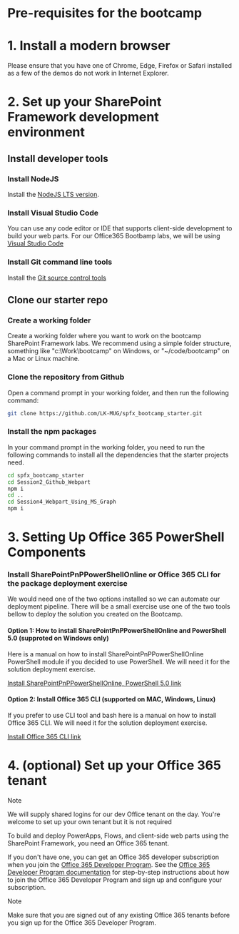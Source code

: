 # Pre-requisites for the bootcamp

# 1. Install a modern browser

Please ensure that you have one of Chrome, Edge, Firefox or Safari installed as a few of the demos do not work in Internet Explorer.

# 2. Set up your SharePoint Framework development environment

## Install developer tools

### Install NodeJS

Install the [NodeJS LTS version](https://nodejs.org). 

### Install Visual Studio Code

You can use any code editor or IDE that supports client-side development to build your web parts. For our Office365 Bootbamp labs, we will be using [Visual Studio Code](https://code.visualstudio.com/)

### Install Git command line tools
Install the [Git source control tools](https://git-scm.com/)

## Clone our starter repo

### Create a working folder
Create a working folder where you want to work on the bootcamp SharePoint Framework labs. We recommend using a simple folder structure, something like "c:\Work\bootcamp" on Windows, or "~/code/bootcamp" on a Mac or Linux machine.

### Clone the repository from Github
Open a command prompt in your working folder, and then run the following command:
```sh
git clone https://github.com/LK-MUG/spfx_bootcamp_starter.git
```
### Install the npm packages
In your command prompt in the working folder, you need to run the following commands to install all the dependencies that the starter projects need.
```sh
cd spfx_bootcamp_starter
cd Session2_Github_Webpart
npm i
cd ..
cd Session4_Webpart_Using_MS_Graph
npm i
```

# 3. Setting Up  Office 365 PowerShell Components

### Install SharePointPnPPowerShellOnline or Office 365 CLI for the package deployment exercise

We would need one of the two options installed so we can automate our deployment pipeline. There will be a small exercise use one of the two tools bellow to deploy the solution you created on the Bootcamp. 

#### Option 1: How to install SharePointPnPPowerShellOnline and PowerShell 5.0 (supproted on Windows only)

Here is a manual on how to install SharePointPnPPowerShellOnline PowerShell module if you decided to use PowerShell. We will need it  for the solution deployment exercise.

[Install SharePointPnPPowerShellOnline, PowerShell 5.0 link](https://github.com/SharePoint/PnP-PowerShell/wiki/Install-SharePointPnPPowerShellOnline,-PowerShell-5.0-and-Nuget-behind-proxy)

#### Option 2: Install Office 365 CLI (supported on MAC, Windows, Linux)

If you prefer to use CLI tool and bash here is a manual on how to install Office 365 CLI. We will need it for the solution deployment exercise.

[Install Office 365 CLI link](https://aka.ms/o365cli)

# 4. (optional) Set up your Office 365 tenant

> [!NOTE] 
> We will supply shared logins for our dev Office tenant on the day. You're welcome to set up your own tenant but it is not required

To build and deploy PowerApps, Flows, and client-side web parts using the SharePoint Framework, you need an Office 365 tenant. 

If you don't have one, you can get an Office 365 developer subscription when you join the [Office 365 Developer Program]( https://developer.microsoft.com/office/dev-program?ocid=BootCamp2018_DevProg). See the [Office 365 Developer Program documentation](https://docs.microsoft.com/en-us/office/developer-program/office-365-developer-program) for step-by-step instructions about how to join the Office 365 Developer Program and sign up and configure your subscription.  

> [!NOTE] 
> Make sure that you are signed out of any existing Office 365 tenants before you sign up for the Office 365 Developer Program.
